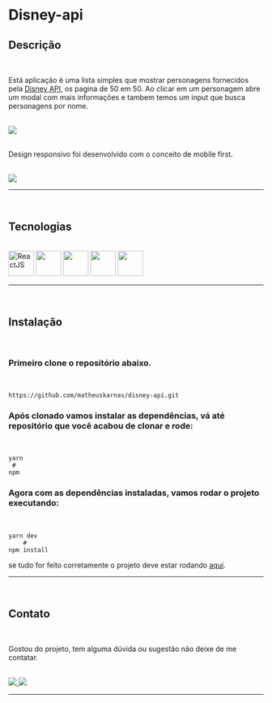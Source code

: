 # Disney-api
## Descrição
<br/>

Está aplicação é uma lista simples que mostrar personagens fornecidos pela [Disney API](https://disneyapi.dev/),
os pagina de 50 em 50. Ao clicar em um personagem abre um modal com mais informações e tambem temos um input que busca personagens por nome.

<br/> 

<img src="./github/APPfuncionando.gif" />
<br/>
<br/>

Design responsivo foi desenvolvido com o conceito de mobile first.

<br/>
<img src="./github/ResponsividadeHome.gif" />


---

<br/>

## Tecnologias
<br/>

<div class="technologies" style={{display:flex}}>
    <img height='50px' alt="ReactJS" src="https://cdn.jsdelivr.net/gh/devicons/devicon/icons/react/react-original-wordmark.svg" />
    <img height='50px' src="https://cdn.jsdelivr.net/gh/devicons/devicon/icons/typescript/typescript-original.svg" />    
    <img height='50px' src="https://cdn.jsdelivr.net/gh/devicons/devicon/icons/less/less-plain-wordmark.svg" />  
    <img height='50px' src="https://cdn.jsdelivr.net/gh/devicons/devicon/icons/materialui/materialui-original.svg" />  
    <img height='50px' src="https://cdn.jsdelivr.net/gh/devicons/devicon/icons/git/git-original-wordmark.svg" />

  </div>

 

  ---

  <br/>

## Instalação

<br/>

### Primeiro clone o repositório  abaixo.

<br/>

    https://github.com/matheuskarnas/disney-api.git
    


### Após clonado vamos instalar as dependências, vá até repositório que você acabou de clonar e rode: 
<br />

    yarn
     #
    npm

### Agora com as dependências instaladas, vamos rodar o projeto executando:

<br/>

    yarn dev
        #
    npm install
se tudo for feito corretamente o projeto deve estar rodando [aqui](http://localhost:3000/).

---

<br/>

## Contato

<br/>

Gostou do projeto, tem alguma dúvida ou sugestão não deixe de me contatar.

<br/>

<a  href="https://www.linkedin.com/in/matheuskarnas/">
    <img src="https://img.shields.io/badge/LinkedIn-0077B5?style=for-the-badge&logo=linkedin&logoColor=white" /> 
<a/>
<a  href="mailto:matheuskarnas1@gmail.com">
    <img src="https://img.shields.io/badge/Gmail-D14836?style=for-the-badge&logo=gmail&logoColor=white" /> 
<a/>

---
